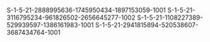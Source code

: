 S-1-5-21-2888995636-1745950434-1897153059-1001
S-1-5-21-3116795234-961826502-2656645277-1002
S-1-5-21-1108227389-529939597-1386161983-1001
S-1-5-21-2941815894-520538607-3687434764-1001
